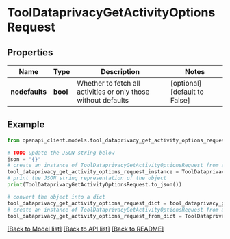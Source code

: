 # ToolDataprivacyGetActivityOptionsRequest


## Properties

Name | Type | Description | Notes
------------ | ------------- | ------------- | -------------
**nodefaults** | **bool** | Whether to fetch all activities or only those without defaults | [optional] [default to False]

## Example

```python
from openapi_client.models.tool_dataprivacy_get_activity_options_request import ToolDataprivacyGetActivityOptionsRequest

# TODO update the JSON string below
json = "{}"
# create an instance of ToolDataprivacyGetActivityOptionsRequest from a JSON string
tool_dataprivacy_get_activity_options_request_instance = ToolDataprivacyGetActivityOptionsRequest.from_json(json)
# print the JSON string representation of the object
print(ToolDataprivacyGetActivityOptionsRequest.to_json())

# convert the object into a dict
tool_dataprivacy_get_activity_options_request_dict = tool_dataprivacy_get_activity_options_request_instance.to_dict()
# create an instance of ToolDataprivacyGetActivityOptionsRequest from a dict
tool_dataprivacy_get_activity_options_request_from_dict = ToolDataprivacyGetActivityOptionsRequest.from_dict(tool_dataprivacy_get_activity_options_request_dict)
```
[[Back to Model list]](../README.md#documentation-for-models) [[Back to API list]](../README.md#documentation-for-api-endpoints) [[Back to README]](../README.md)



